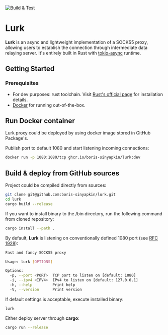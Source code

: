 
![Build & Test](https://github.com/boris-sinyapkin/lurk/actions/workflows/build-and-test.yaml/badge.svg?branch=dev)


# Lurk

**Lurk** is an async and lightweight implementation of a SOCKS5 proxy, allowing users to establish the connection through intermediate data relaying server. It's entirely built in Rust with [tokio-async](https://tokio.rs) runtime.

## Getting Started

### Prerequisites

- For dev purposes: rust toolchain. Visit [Rust's official page](https://www.rust-lang.org/) for installation details.
- [Docker](https://www.docker.com) for running out-of-the-box.

## Run Docker container

Lurk proxy could be deployed by using docker image stored in GitHub Package's.

Publish port to default 1080 and start listening incoming connections:

```bash
docker run -p 1080:1080/tcp ghcr.io/boris-sinyapkin/lurk:dev
```

## Build & deploy from GitHub sources

Project could be compiled directly from sources:
```bash
git clone git@github.com:boris-sinyapkin/lurk.git
cd lurk
cargo build --release 
```

If you want to install binary to the /bin directory, run the following command from cloned repository:
```bash
cargo install --path .
```

By default, **Lurk** is listening on conventionally defined 1080 port (see [RFC 1928](https://datatracker.ietf.org/doc/html/rfc1928)):
```bash
Fast and fancy SOCKS5 proxy

Usage: lurk [OPTIONS]

Options:
  -p, --port <PORT>  TCP port to listen on [default: 1080]
  -i, --ipv4 <IPV4>  IPv4 to listen on [default: 127.0.0.1]
  -h, --help         Print help
  -V, --version      Print version
```

If default settings is acceptable, execute installed binary:
```bash
lurk
```
Either deploy server through **cargo**:
```bash
cargo run --release
```
